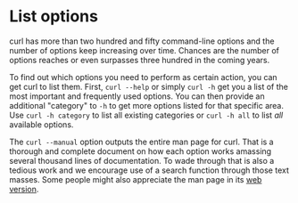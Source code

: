 # List options

curl has more than two hundred and fifty command-line options and the number
of options keep increasing over time. Chances are the number of options
reaches or even surpasses three hundred in the coming years.

To find out which options you need to perform as certain action, you can get
curl to list them. First, `curl --help` or simply `curl -h` get you a list of
the most important and frequently used options. You can then provide an
additional "category" to `-h` to get more options listed for that specific
area. Use `curl -h category` to list all existing categories or `curl -h all`
to list *all* available options.

The `curl --manual` option outputs the entire man page for curl. That is a
thorough and complete document on how each option works amassing several
thousand lines of documentation. To wade through that is also a tedious work
and we encourage use of a search function through those text masses. Some
people might also appreciate the man page in its
[web version](https://curl.se/docs/manpage.html).
